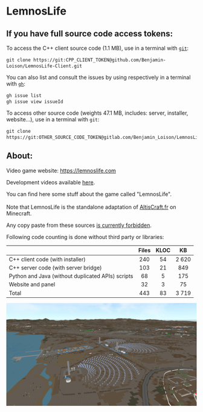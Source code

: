 # LemnosLife

## If you have full source code access tokens:

To access the C++ client source code (1.1 MB), use in a terminal with [`git`](https://git-scm.com):

```
git clone https://git:CPP_CLIENT_TOKEN@github.com/Benjamin-Loison/LemnosLife-Client.git
```

You can also list and consult the issues by using respectively in a terminal with [`gh`](https://cli.github.com):

```
gh issue list
gh issue view issueId
```

To access other source code (weights 47.1 MB, includes: server, installer, website...), use in a terminal with `git`:

```
git clone https://git:OTHER_SOURCE_CODE_TOKEN@gitlab.com/Benjamin_Loison/LemnosLife.git
```

## About:

Video game website: https://lemnoslife.com

Development videos available [here](https://www.youtube.com/playlist?list=PLKAl8tt2R8Oeg5qoeuomTXmPNjVvGKCxt).

You can find here some stuff about the game called "LemnosLife".<br/><br/>
Note that LemnosLife is the standalone adaptation of [AltisCraft.fr](https://github.com/Benjamin-Loison/AltisCraft.fr) on Minecraft.

Any copy paste from these sources [is currently forbidden](https://docs.github.com/en/repositories/managing-your-repositorys-settings-and-features/customizing-your-repository/licensing-a-repository#choosing-the-right-license).

Following code counting is done without third party or libraries:

|                                                   | Files | KLOC | KB    |
| --------------------------------------------------|:-----:|:----:|:-----:|
| C++ client code (with installer)                  | 240   | 54   | 2 620 |
| C++ server code (with server bridge)              | 103   | 21   | 849   |
| Python and Java (without duplicated APIs) scripts | 68    | 5    | 175   |
| Website and panel                                 | 32    | 3    | 75    |
| Total                                             | 443   | 83   | 3 719 |

<!--![alt text](https://github.com/Benjamin-Loison/LemnosLife/raw/master/website/Website/Media/Pictures/1.png)-->
![alt text](https://github.com/Benjamin-Loison/LemnosLife/raw/master/gallery/Altis%20from%20sky.png)
